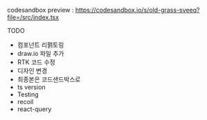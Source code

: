 codesandbox preview : https://codesandbox.io/s/old-grass-sveeq?file=/src/index.tsx

TODO
- 컴포넌트 리펡토링
- draw.io 파일 추가
- RTK 코드 수정
- 디자인 변경
- 최종본은 코드샌드박스로
- ts version
- Testing
- recoil
- react-query
